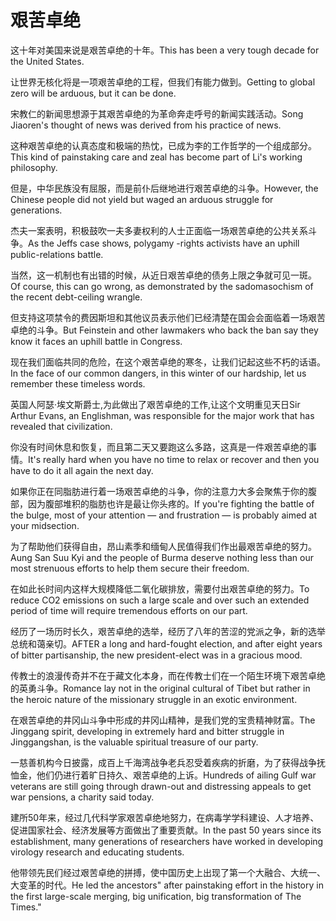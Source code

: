 # 艰苦卓绝

<p><span class="chinese">这十年对美国来说是艰苦卓绝的十年。</span><span class="english">This has been a very tough decade for the United States.</span></p>

<p><span class="chinese">让世界无核化将是一项艰苦卓绝的工程，但我们有能力做到。</span><span class="english">Getting to global zero will be arduous, but it can be done.</span></p>

<p><span class="chinese">宋教仁的新闻思想源于其艰苦卓绝的为革命奔走呼号的新闻实践活动。</span><span class="english">Song Jiaoren's thought of news was derived from his practice of news.</span></p>

<p><span class="chinese">这种艰苦卓绝的认真态度和极端的热忱，已成为李的工作哲学的一个组成部分。</span><span class="english">This kind of painstaking care and zeal has become part of Li's working philosophy.</span></p>

<p><span class="chinese">但是，中华民族没有屈服，而是前仆后继地进行艰苦卓绝的斗争。</span><span class="english">However, the Chinese people did not yield but waged an arduous struggle for generations.</span></p>

<p><span class="chinese">杰夫一案表明，积极鼓吹一夫多妻权利的人士正面临一场艰苦卓绝的公共关系斗争。</span><span class="english">As the Jeffs case shows, polygamy -rights activists have an uphill public-relations battle.</span></p>

<p><span class="chinese">当然，这一机制也有出错的时候，从近日艰苦卓绝的债务上限之争就可见一斑。</span><span class="english">Of course, this can go wrong, as demonstrated by the sadomasochism of the recent debt-ceiling wrangle.</span></p>

<p><span class="chinese">但支持这项禁令的费因斯坦和其他议员表示他们已经清楚在国会会面临着一场艰苦卓绝的斗争。</span><span class="english">But Feinstein and other lawmakers who back the ban say they know it faces an uphill battle in Congress.</span></p>

<p><span class="chinese">现在我们面临共同的危险，在这个艰苦卓绝的寒冬，让我们记起这些不朽的话语。</span><span class="english">In the face of our common dangers, in this winter of our hardship, let us remember these timeless words.</span></p>

<p><span class="chinese">英国人阿瑟·埃文斯爵士,为此做出了艰苦卓绝的工作,让这个文明重见天日</span><span class="english">Sir Arthur Evans, an Englishman, was responsible for the major work that has revealed that civilization.</span></p>

<p><span class="chinese">你没有时间休息和恢复，而且第二天又要跑这么多路，这真是一件艰苦卓绝的事情。</span><span class="english">It's really hard when you have no time to relax or recover and then you have to do it all again the next day.</span></p>

<p><span class="chinese">如果你正在同脂肪进行着一场艰苦卓绝的斗争，你的注意力大多会聚焦于你的腹部，因为腹部堆积的脂肪也许是最让你头疼的。</span><span class="english">If you're fighting the battle of the bulge, most of your attention — and frustration — is probably aimed at your midsection.</span></p>

<p><span class="chinese">为了帮助他们获得自由，昂山素季和缅甸人民值得我们作出最艰苦卓绝的努力。</span><span class="english">Aung San Suu Kyi and the people of Burma deserve nothing less than our most strenuous efforts to help them secure their freedom.</span></p>

<p><span class="chinese">在如此长时间内这样大规模降低二氧化碳排放，需要付出艰苦卓绝的努力。</span><span class="english">To reduce CO2 emissions on such a large scale and over such an extended period of time will require tremendous efforts on our part.</span></p>

<p><span class="chinese">经历了一场历时长久，艰苦卓绝的选举，经历了八年的苦涩的党派之争，新的选举总统和蔼亲切。</span><span class="english">AFTER a long and hard-fought election, and after eight years of bitter partisanship, the new president-elect was in a gracious mood.</span></p>

<p><span class="chinese">传教士的浪漫传奇并不在于藏文化本身，而在传教士们在一个陌生环境下艰苦卓绝的英勇斗争。</span><span class="english">Romance lay not in the original cultural of Tibet but rather in the heroic nature of the missionary struggle in an exotic environment.</span></p>

<p><span class="chinese">在艰苦卓绝的井冈山斗争中形成的井冈山精神，是我们党的宝贵精神财富。</span><span class="english">The Jinggang spirit, developing in extremely hard and bitter struggle in Jinggangshan, is the valuable spiritual treasure of our party.</span></p>

<p><span class="chinese">一慈善机构今日披露，成百上千海湾战争老兵忍受着疾病的折磨，为了获得战争抚恤金，他们仍进行着旷日持久、艰苦卓绝的上诉。</span><span class="english">Hundreds of ailing Gulf war veterans are still going through drawn-out and distressing appeals to get war pensions, a charity said today.</span></p>

<p><span class="chinese">建所50年来，经过几代科学家艰苦卓绝地努力，在病毒学学科建设、人才培养、促进国家社会、经济发展等方面做出了重要贡献。</span><span class="english">In the past 50 years since its establishment, many generations of researchers have worked in developing virology research and educating students.</span></p>

<p><span class="chinese">他带领先民们经过艰苦卓绝的拼搏，使中国历史上出现了第一个大融合、大统一、大变革的时代。</span><span class="english">He led the ancestors" after painstaking effort in the history in the first large-scale merging, big unification, big transformation of The Times."</span></p>


